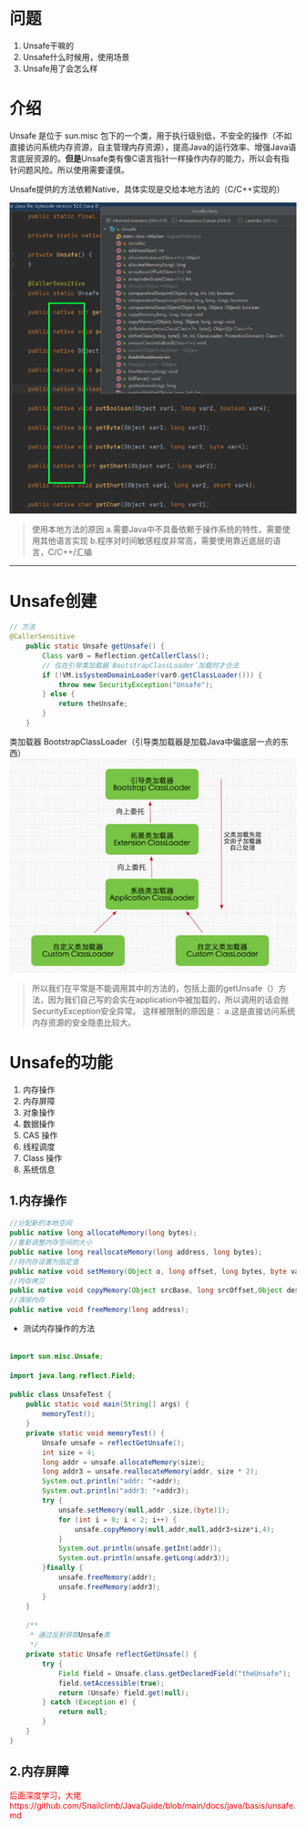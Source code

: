 # 问题
1. Unsafe干嘛的
2. Unsafe什么时候用，使用场景
3. Unsafe用了会怎么样



# 介绍
Unsafe 是位于 sun.misc 包下的一个类，用于执行级别低，不安全的操作（不如直接访问系统内存资源，自主管理内存资源），提高Java的运行效率、增强Java语言底层资源的。**但是**Unsafe类有像C语言指针一样操作内存的能力，所以会有指针问题风险。所以使用需要谨慎。

Unsafe提供的方法依赖Native，具体实现是交给本地方法的（C/C++实现的）

![](./img/2023-03-22-15-38-08.png)


>使用本地方法的原因
a.需要Java中不具备依赖于操作系统的特性，需要使用其他语言实现
b.程序对时间敏感程度非常高，需要使用靠近底层的语言，C/C++/汇编

--- 

# Unsafe创建
```java
// 方法
@CallerSensitive
    public static Unsafe getUnsafe() {
        Class var0 = Reflection.getCallerClass();
        // 仅在引导类加载器`BootstrapClassLoader`加载时才合法
        if (!VM.isSystemDomainLoader(var0.getClassLoader())) {
            throw new SecurityException("Unsafe");
        } else {
            return theUnsafe;
        }
    }
```
类加载器
BootstrapClassLoader（引导类加载器是加载Java中偏底层一点的东西）
![](./img/2023-03-22-15-47-26.png)


>所以我们在平常是不能调用其中的方法的，包括上面的getUnsafe（）方法，因为我们自己写的会实在application中被加载的，所以调用的话会抛SecurityException安全异常。
这样被限制的原因是：
a.这是直接访问系统内存资源的安全隐患比较大。


# Unsafe的功能
1. 内存操作
2. 内存屏障
3. 对象操作
4. 数据操作
5. CAS 操作
6. 线程调度
7. Class 操作
8. 系统信息

## 1.内存操作
```java
//分配新的本地空间
public native long allocateMemory(long bytes);
//重新调整内存空间的大小
public native long reallocateMemory(long address, long bytes);
//将内存设置为指定值
public native void setMemory(Object o, long offset, long bytes, byte value);
//内存拷贝
public native void copyMemory(Object srcBase, long srcOffset,Object destBase, long destOffset,long bytes);
//清除内存
public native void freeMemory(long address);
```

- 测试内存操作的方法
```java

import sun.misc.Unsafe;

import java.lang.reflect.Field;

public class UnsafeTest {
    public static void main(String[] args) {
        memoryTest();
    }
    private static void memoryTest() {
        Unsafe unsafe = reflectGetUnsafe();
        int size = 4;
        long addr = unsafe.allocateMemory(size);
        long addr3 = unsafe.reallocateMemory(addr, size * 2);
        System.out.println("addr: "+addr);
        System.out.println("addr3: "+addr3);
        try {
            unsafe.setMemory(null,addr ,size,(byte)1);
            for (int i = 0; i < 2; i++) {
                unsafe.copyMemory(null,addr,null,addr3+size*i,4);
            }
            System.out.println(unsafe.getInt(addr));
            System.out.println(unsafe.getLong(addr3));
        }finally {
            unsafe.freeMemory(addr);
            unsafe.freeMemory(addr3);
        }
    }

    /**
     * 通过反射获取Unsafe类
     */
    private static Unsafe reflectGetUnsafe() {
        try {
            Field field = Unsafe.class.getDeclaredField("theUnsafe");
            field.setAccessible(true);
            return (Unsafe) field.get(null);
        } catch (Exception e) {
            return null;
        }
    }
}

```

## 2.内存屏障


<font color="red">后面深度学习，大佬https://github.com/Snailclimb/JavaGuide/blob/main/docs/java/basis/unsafe.md</font>